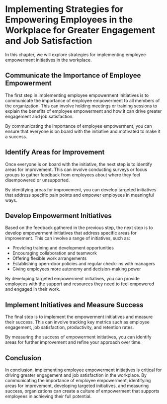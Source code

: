 # Implementing Strategies for Empowering Employees in the Workplace for Greater Engagement and Job Satisfaction

In this chapter, we will explore strategies for implementing employee empowerment initiatives in the workplace.

Communicate the Importance of Employee Empowerment
--------------------------------------------------

The first step in implementing employee empowerment initiatives is to communicate the importance of employee empowerment to all members of the organization. This can involve holding meetings or training sessions to explain the benefits of employee empowerment and how it can drive greater engagement and job satisfaction.

By communicating the importance of employee empowerment, you can ensure that everyone is on board with the initiative and motivated to make it a success.

Identify Areas for Improvement
------------------------------

Once everyone is on board with the initiative, the next step is to identify areas for improvement. This can involve conducting surveys or focus groups to gather feedback from employees about where they feel disempowered or unsupported.

By identifying areas for improvement, you can develop targeted initiatives that address specific pain points and empower employees in meaningful ways.

Develop Empowerment Initiatives
-------------------------------

Based on the feedback gathered in the previous step, the next step is to develop empowerment initiatives that address specific areas for improvement. This can involve a range of initiatives, such as:

* Providing training and development opportunities
* Encouraging collaboration and teamwork
* Offering flexible work arrangements
* Establishing open-door policies and regular check-ins with managers
* Giving employees more autonomy and decision-making power

By developing targeted empowerment initiatives, you can provide employees with the support and resources they need to feel empowered and engaged in their work.

Implement Initiatives and Measure Success
-----------------------------------------

The final step is to implement the empowerment initiatives and measure their success. This can involve tracking key metrics such as employee engagement, job satisfaction, productivity, and retention rates.

By measuring the success of empowerment initiatives, you can identify areas for further improvement and refine your approach over time.

Conclusion
----------

In conclusion, implementing employee empowerment initiatives is critical for driving greater engagement and job satisfaction in the workplace. By communicating the importance of employee empowerment, identifying areas for improvement, developing targeted initiatives, and measuring success, organizations can create a culture of empowerment that supports employees in achieving their full potential.

